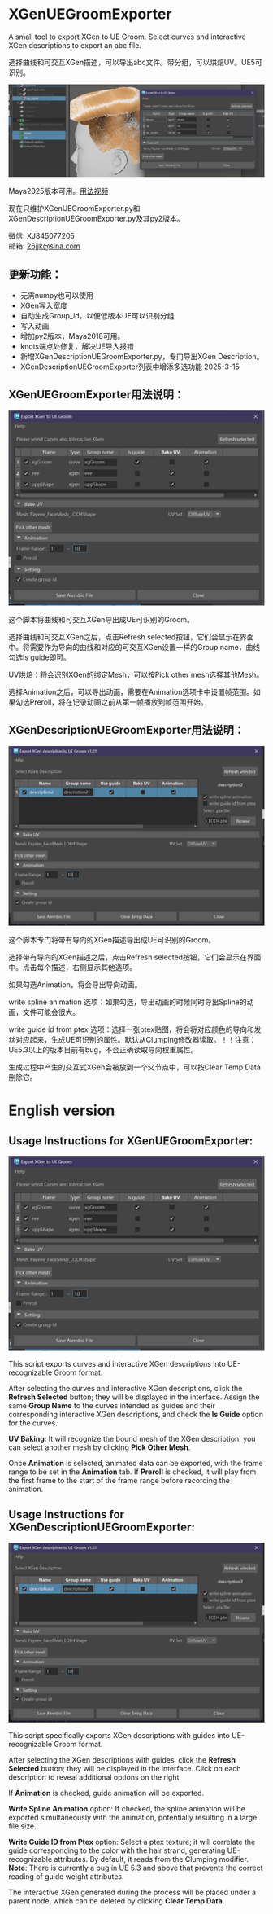 # XGenUEGroomExporter
A small tool to export XGen to UE Groom. Select curves and interactive XGen descriptions to export an abc file.

选择曲线和可交互XGen描述，可以导出abc文件。带分组，可以烘焙UV。UE5可识别。

![image-20241108002757544](https://raw.githubusercontent.com/PDE26jjk/misc/main/img/image-20241108002757544.png)

Maya2025版本可用。[用法视频](https://www.bilibili.com/video/BV1U7mzYDEA4)

现在只维护XGenUEGroomExporter.py和XGenDescriptionUEGroomExporter.py及其py2版本。

微信: XJ845077205  
邮箱: 26jjk@sina.com

## 更新功能：

- 无需numpy也可以使用
- XGen写入宽度
- 自动生成Group_id，以便低版本UE可以识别分组
- 写入动画
- 增加py2版本，Maya2018可用。
- knots端点处修复，解决UE导入报错
- 新增XGenDescriptionUEGroomExporter.py，专门导出XGen Description。
- XGenDescriptionUEGroomExporter列表中增添多选功能 2025-3-15

## XGenUEGroomExporter用法说明：

![image-20250114225246322](https://raw.githubusercontent.com/PDE26jjk/misc/main/img/image-20250114225246322.png)

这个脚本将曲线和可交互XGen导出成UE可识别的Groom。

选择曲线和可交互XGen之后，点击Refresh selected按钮，它们会显示在界面中。将需要作为导向的曲线和对应的可交互XGen设置一样的Group name，曲线勾选Is guide即可。

UV烘焙：将会识别XGen的绑定Mesh，可以按Pick other mesh选择其他Mesh。

选择Animation之后，可以导出动画，需要在Animation选项卡中设置帧范围。如果勾选Preroll，将在记录动画之前从第一帧播放到帧范围开始。

## XGenDescriptionUEGroomExporter用法说明：

![image-20250114223649517](https://raw.githubusercontent.com/PDE26jjk/misc/main/img/image-20250114223649517.png)

这个脚本专门将带有导向的XGen描述导出成UE可识别的Groom。

选择带有导向的XGen描述之后，点击Refresh selected按钮，它们会显示在界面中。点击每个描述，右侧显示其他选项。

如果勾选Animation，将会导出导向动画。

write spline animation 选项：如果勾选，导出动画的时候同时导出Spline的动画，文件可能会很大。

write guide id from ptex 选项：选择一张ptex贴图，将会将对应颜色的导向和发丝对应起来，生成UE可识别的属性。默认从Clumping修改器读取。！！注意：UE5.3以上的版本目前有bug，不会正确读取导向权重属性。

生成过程中产生的交互式XGen会被放到一个父节点中，可以按Clear Temp Data删除它。

# English version
## Usage Instructions for XGenUEGroomExporter:

![image-20250114225246322](https://raw.githubusercontent.com/PDE26jjk/misc/main/img/image-20250114225246322.png)

This script exports curves and interactive XGen descriptions into UE-recognizable Groom format.

After selecting the curves and interactive XGen descriptions, click the **Refresh Selected** button; they will be displayed in the interface. Assign the same **Group Name** to the curves intended as guides and their corresponding interactive XGen descriptions, and check the **Is Guide** option for the curves.

**UV Baking**: It will recognize the bound mesh of the XGen description; you can select another mesh by clicking **Pick Other Mesh**.

Once **Animation** is selected, animated data can be exported, with the frame range to be set in the **Animation** tab. If **Preroll** is checked, it will play from the first frame to the start of the frame range before recording the animation.

## Usage Instructions for XGenDescriptionUEGroomExporter:

![image-20250114223649517](https://raw.githubusercontent.com/PDE26jjk/misc/main/img/image-20250114223649517.png)

This script specifically exports XGen descriptions with guides into UE-recognizable Groom format.

After selecting the XGen descriptions with guides, click the **Refresh Selected** button; they will be displayed in the interface. Click on each description to reveal additional options on the right.

If **Animation** is checked, guide animation will be exported.

**Write Spline Animation** option: If checked, the spline animation will be exported simultaneously with the animation, potentially resulting in a large file size.

**Write Guide ID from Ptex** option: Select a ptex texture; it will correlate the guide corresponding to the color with the hair strand, generating UE-recognizable attributes. By default, it reads from the Clumping modifier. **Note**: There is currently a bug in UE 5.3 and above that prevents the correct reading of guide weight attributes.

The interactive XGen generated during the process will be placed under a parent node, which can be deleted by clicking **Clear Temp Data**.